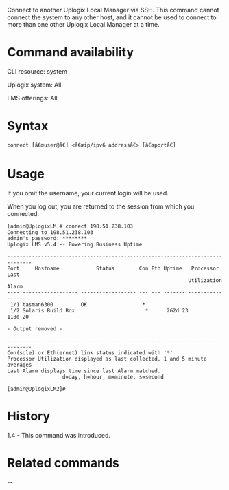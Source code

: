 <!-- 5.4 -->

Connect to another Uplogix Local Manager via SSH. This command cannot connect the system to any other host, and it cannot be used to connect to more than one other Uplogix Local Manager at a time.

# Command availability 

CLI resource: system

Uplogix system: All

LMS offerings: All

# Syntax 

```
connect [â€œuser@â€] <â€œip/ipv6 addressâ€> [â€œportâ€]
```

# Usage 

If you omit the username, your current login will be used.

When you log out, you are returned to the session from which you connected.

```
[admin@UplogixLM]# connect 198.51.238.103
Connecting to 198.51.238.103
admin's password: ********
Uplogix LMS v5.4 -- Powering Business Uptime

------------------------------------------------------------------------------
Port     Hostname            Status        Con Eth Uptime   Processor   Last
                                                           Utilization  Alarm
---- ------------------ ------------------ --- --- ------- ----------- -------
 1/1 tasman6300         OK                  *
 1/2 Solaris Build Box                       *      262d 23             118d 20

- Output removed -

------------------------------------------------------------------------------
Con(sole) or Eth(ernet) link status indicated with '*'
Processor Utilization displayed as last collected, 1 and 5 minute averages
Last Alarm displays time since last Alarm matched.
                  d=day, h=hour, m=minute, s=second

[admin@UplogixLM2]#
```

# History 

1.4 - This command was introduced.

# Related commands 

--
